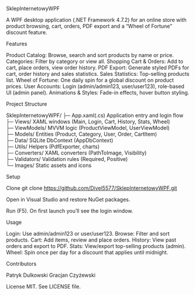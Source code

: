 SklepInternetowyWPF

A WPF desktop application (.NET Framework 4.7.2) for an online store with product browsing, cart, orders, PDF export and a “Wheel of Fortune” discount feature.

Features

Product Catalog: Browse, search and sort products by name or price.
Categories: Filter by category or view all.
Shopping Cart & Orders: Add to cart, place orders, view order history.
PDF Export: Generate styled PDFs for cart, order history and sales statistics.
Sales Statistics: Top-selling products list.
Wheel of Fortune: One daily spin for a global discount on product prices.
User Accounts: Login (admin/admin123, user/user123), role-based UI (admin panel).
Animations & Styles: Fade-in effects, hover button styling.


Project Structure

SklepInternetowyWPF/
├─ App.xaml(.cs)             Application entry and login flow  
├─ Views/                    XAML windows (Main, Login, Cart, History, Stats, Wheel)  
├─ ViewModels/               MVVM logic (ProductViewModel, UserViewModel)  
├─ Models/                   Entities (Product, Category, User, Order, CartItem)  
├─ Data/                     SQLite DbContext (AppDbContext)  
├─ Utils/                    Helpers (PdfExporter, charts)  
├─ Converters/               XAML converters (PathToImage, Visibility)  
├─ Validators/               Validation rules (Required, Positive)  
└─ Images/                   Static assets and icons


Setup

Clone
git clone https://github.com/Divel5577/SklepInternetowyWPF.git

Open in Visual Studio and restore NuGet packages.

Run (F5). On first launch you’ll see the login window.


Usage

Login: Use admin/admin123 or user/user123.
Browse: Filter and sort products.
Cart: Add items, review and place orders.
History: View past orders and export to PDF.
Stats: View/export top-selling products (admin).
Wheel: Spin once per day for a discount that applies until midnight.


Contributors

Patryk Dulkowski
Gracjan Czyżewski


License
MIT. See LICENSE file.
